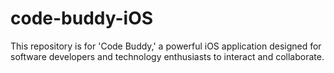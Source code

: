 # code-buddy-iOS
This repository is for 'Code Buddy,' a powerful iOS application designed for software developers and technology enthusiasts to interact and collaborate.
